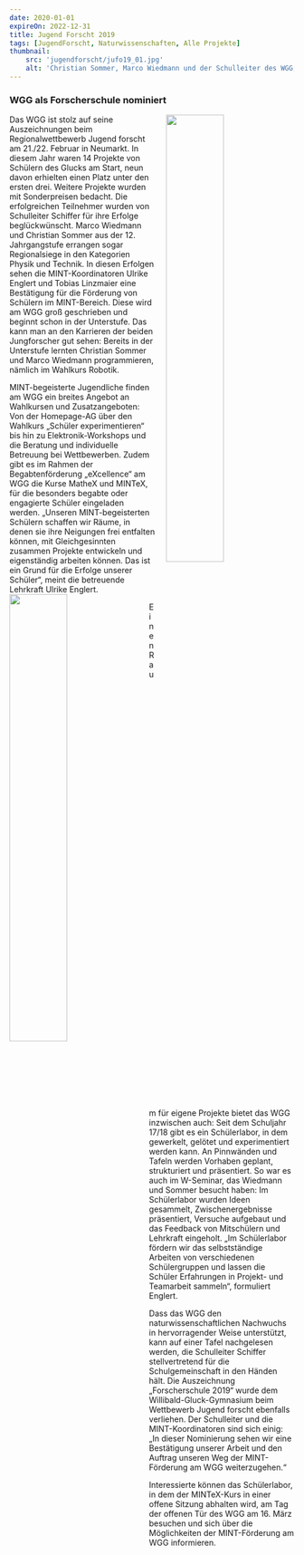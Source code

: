 ```yaml
---
date: 2020-01-01
expireOn: 2022-12-31
title: Jugend Forscht 2019
tags: [JugendForscht, Naturwissenschaften, Alle Projekte]
thumbnail: 
    src: 'jugendforscht/jufo19_01.jpg'
    alt: 'Christian Sommer, Marco Wiedmann und der Schulleiter des WGG, Bernhard Schiffer' 
---
```


### WGG als Forscherschule nominiert

<img src = "/images/jugendforscht/jufo19_01.jpg" style ="float:right;width: 45%; margin-left:20px">

Das WGG ist stolz auf seine Auszeichnungen beim Regionalwettbewerb Jugend forscht am 21./22. Februar in Neumarkt. In diesem Jahr waren 14 Projekte von Schülern des Glucks am Start, neun davon erhielten einen Platz unter den ersten drei. Weitere Projekte wurden mit Sonderpreisen bedacht. Die erfolgreichen Teilnehmer wurden von Schulleiter Schiffer für ihre Erfolge beglückwünscht. Marco Wiedmann und Christian Sommer aus der 12. Jahrgangstufe errangen sogar Regionalsiege in den Kategorien Physik und Technik. In diesen Erfolgen sehen die MINT-Koordinatoren Ulrike Englert und Tobias Linzmaier eine Bestätigung für die Förderung von Schülern im MINT-Bereich. Diese wird am WGG groß geschrieben und beginnt schon in der Unterstufe. Das kann man an den Karrieren der beiden Jungforscher gut sehen: Bereits in der Unterstufe lernten Christian Sommer und Marco Wiedmann programmieren, nämlich im Wahlkurs Robotik. 

MINT-begeisterte Jugendliche finden am WGG ein breites Angebot an Wahlkursen und Zusatzangeboten: Von der Homepage-AG über den Wahlkurs „Schüler experimentieren“ bis hin zu Elektronik-Workshops und die Beratung und individuelle Betreuung bei Wettbewerben. Zudem gibt es im Rahmen der Begabtenförderung „eXcellence“ am WGG die Kurse MatheX und MINTeX, für die besonders begabte oder engagierte Schüler eingeladen werden. „Unseren MINT-begeisterten Schülern schaffen wir Räume, in denen sie ihre Neigungen frei entfalten können, mit Gleichgesinnten zusammen Projekte entwickeln und eigenständig arbeiten können. Das ist ein Grund für die Erfolge unserer Schüler“, meint die betreuende Lehrkraft Ulrike Englert. 
<img src = "/images/jugendforscht/jufo19_02.jpg" style ="float:left;width: 45%; margin-right:20px">

Einen Raum für eigene Projekte bietet das WGG inzwischen auch: Seit dem Schuljahr 17/18 gibt es ein Schülerlabor, in dem gewerkelt, gelötet und experimentiert werden kann. An Pinnwänden und Tafeln werden Vorhaben geplant, strukturiert und präsentiert. So war es auch im W-Seminar, das Wiedmann und Sommer besucht haben: Im Schülerlabor wurden Ideen gesammelt, Zwischenergebnisse präsentiert, Versuche aufgebaut und das Feedback von Mitschülern und Lehrkraft eingeholt. „Im Schülerlabor fördern wir das selbstständige Arbeiten von verschiedenen Schülergruppen und lassen die Schüler Erfahrungen in Projekt- und Teamarbeit sammeln“, formuliert Englert.

Dass das WGG den naturwissenschaftlichen Nachwuchs in hervorragender Weise unterstützt, kann auf einer Tafel nachgelesen werden, die Schulleiter Schiffer stellvertretend für die Schulgemeinschaft in den Händen hält. Die Auszeichnung „Forscherschule 2019“ wurde dem Willibald-Gluck-Gymnasium beim Wettbewerb Jugend forscht ebenfalls verliehen. Der Schulleiter und die MINT-Koordinatoren sind sich einig: „In dieser Nominierung sehen wir eine Bestätigung unserer Arbeit und den Auftrag unseren Weg der MINT-Förderung am WGG weiterzugehen.“

Interessierte können das Schülerlabor, in dem der MINTeX-Kurs in einer offene Sitzung abhalten wird, am Tag der offenen Tür des WGG am 16. März besuchen und sich über die Möglichkeiten der MINT-Förderung am WGG informieren.